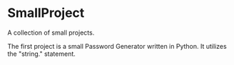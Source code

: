 # SmallProject
A collection of small projects. 

The first project is a small Password Generator written in Python. It utilizes the "string." statement.
